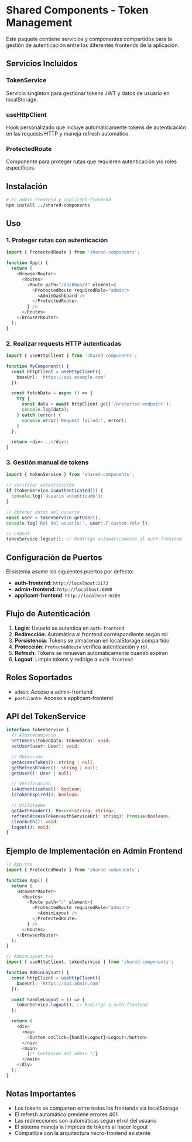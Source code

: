 # Shared Components - Token Management

Este paquete contiene servicios y componentes compartidos para la gestión de autenticación entre los diferentes frontends de la aplicación.

## Servicios Incluidos

### TokenService
Servicio singleton para gestionar tokens JWT y datos de usuario en localStorage.

### useHttpClient
Hook personalizado que incluye automáticamente tokens de autenticación en las requests HTTP y maneja refresh automático.

### ProtectedRoute
Componente para proteger rutas que requieren autenticación y/o roles específicos.

## Instalación

```bash
# En admin-frontend y applicant-frontend
npm install ../shared-components
```

## Uso

### 1. Proteger rutas con autenticación

```typescript
import { ProtectedRoute } from 'shared-components';

function App() {
  return (
    <BrowserRouter>
      <Routes>
        <Route path="/dashboard" element={
          <ProtectedRoute requiredRole="admin">
            <AdminDashboard />
          </ProtectedRoute>
        } />
      </Routes>
    </BrowserRouter>
  );
}
```

### 2. Realizar requests HTTP autenticadas

```typescript
import { useHttpClient } from 'shared-components';

function MyComponent() {
  const httpClient = useHttpClient({
    baseUrl: 'https://api.example.com'
  });

  const fetchData = async () => {
    try {
      const data = await httpClient.get('/protected-endpoint');
      console.log(data);
    } catch (error) {
      console.error('Request failed:', error);
    }
  };

  return <div>...</div>;
}
```

### 3. Gestión manual de tokens

```typescript
import { tokenService } from 'shared-components';

// Verificar autenticación
if (tokenService.isAuthenticated()) {
  console.log('Usuario autenticado');
}

// Obtener datos del usuario
const user = tokenService.getUser();
console.log('Rol del usuario:', user?.['custom:role']);

// Logout
tokenService.logout(); // Redirige automáticamente al auth-frontend
```

## Configuración de Puertos

El sistema asume los siguientes puertos por defecto:

- **auth-frontend**: `http://localhost:5173`
- **admin-frontend**: `http://localhost:6000`
- **applicant-frontend**: `http://localhost:6200`

## Flujo de Autenticación

1. **Login**: Usuario se autentica en `auth-frontend`
2. **Redirección**: Automática al frontend correspondiente según rol
3. **Persistencia**: Tokens se almacenan en localStorage compartido
4. **Protección**: `ProtectedRoute` verifica autenticación y rol
5. **Refresh**: Tokens se renuevan automáticamente cuando expiran
6. **Logout**: Limpia tokens y redirige a `auth-frontend`

## Roles Soportados

- `admin`: Acceso a admin-frontend
- `postulante`: Acceso a applicant-frontend

## API del TokenService

```typescript
interface TokenService {
  // Almacenamiento
  setTokens(tokenData: TokenData): void;
  setUser(user: User): void;

  // Obtención
  getAccessToken(): string | null;
  getRefreshToken(): string | null;
  getUser(): User | null;

  // Verificación
  isAuthenticated(): boolean;
  isTokenExpired(): boolean;

  // Utilitades
  getAuthHeader(): Record<string, string>;
  refreshAccessToken(authServiceUrl: string): Promise<boolean>;
  clearAuth(): void;
  logout(): void;
}
```

## Ejemplo de Implementación en Admin Frontend

```typescript
// App.tsx
import { ProtectedRoute } from 'shared-components';

function App() {
  return (
    <BrowserRouter>
      <Routes>
        <Route path="/" element={
          <ProtectedRoute requiredRole="admin">
            <AdminLayout />
          </ProtectedRoute>
        } />
      </Routes>
    </BrowserRouter>
  );
}

// AdminLayout.tsx
import { useHttpClient, tokenService } from 'shared-components';

function AdminLayout() {
  const httpClient = useHttpClient({
    baseUrl: 'https://api.admin.com'
  });

  const handleLogout = () => {
    tokenService.logout(); // Redirige a auth-frontend
  };

  return (
    <div>
      <nav>
        <button onClick={handleLogout}>Logout</button>
      </nav>
      <main>
        {/* Contenido del admin */}
      </main>
    </div>
  );
}
```

## Notas Importantes

- Los tokens se comparten entre todos los frontends via localStorage
- El refresh automático previene errores 401
- Las redirecciones son automáticas según el rol del usuario
- El sistema maneja la limpieza de tokens al hacer logout
- Compatible con la arquitectura micro-frontend existente